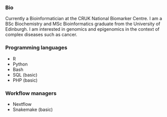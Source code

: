 ### Bio

Currently a Bioinformatician at the CRUK National Biomarker Centre. I am a BSc Biochemistry and MSc Bioinformatics graduate from the University of Edinburgh. I am interested in genomics and epigenomics in the context of complex diseases such as cancer.

### Programming languages

- R
- Python
- Bash
- SQL (basic)
- PHP (basic)

### Workflow managers

- Nextflow
- Snakemake (basic)
